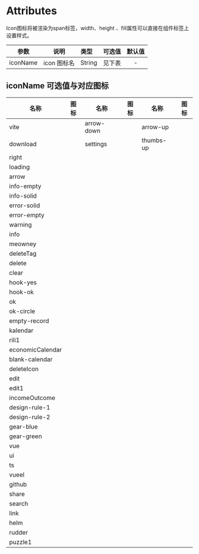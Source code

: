 # Attributes

Icon图标将被渲染为span标签，width、height 、fill属性可以直接在组件标签上设置样式。

参数   |   说明   |   类型     |   可选值   |   默认值
---- |:----:|:---- |:---- |:----:|
iconName   |   icon 图标名   |   String   | 见下表 | -

## iconName 可选值与对应图标

<script setup>
import VlIcon from '@/lib/VlIcon.vue'
</script>

名称 | 图标 |名称 | 图标 | 名称 | 图标 |
---- |:----:|---- |:----:|  ---- |:----:|
vite  |  <VlIcon iconName="vite" scale="1"></VlIcon> | arrow-down | <VlIcon iconName="arrow-down" scale="1"></VlIcon> |arrow-up | <VlIcon iconName="arrow-up" scale="1"></VlIcon> |
download   |  <VlIcon iconName="download" scale="1"></VlIcon> |settings |  <VlIcon iconName="settings" scale="1"></VlIcon> |thumbs-up   |  <VlIcon iconName="thumbs-up" scale="1"></VlIcon> | left  | <VlIcon iconName="left" scale="1"></VlIcon> |
right   |  <VlIcon iconName="right" scale="1"></VlIcon> |
loading   |  <VlIcon iconName="loading" scale="1"></VlIcon> |
arrow   |  <VlIcon iconName="arrow" scale="1"></VlIcon> |
info-empty   |  <VlIcon iconName="info-empty" scale="1"></VlIcon> |
info-solid   |  <VlIcon iconName="info-solid" scale="1"></VlIcon> |
error-solid   |  <VlIcon iconName="error-solid" scale="1"></VlIcon> |
error-empty   |  <VlIcon iconName="error-empty" scale="1"></VlIcon> |
warning   |  <VlIcon iconName="warning" scale="1"></VlIcon> |
info   |  <VlIcon iconName="info" scale="1"></VlIcon> |
meowney   |  <VlIcon iconName="meowney" scale="1"></VlIcon> |
deleteTag   |  <VlIcon iconName="deleteTag" scale="1"></VlIcon> |
delete   |  <VlIcon iconName="delete" scale="1"></VlIcon> |
clear   |  <VlIcon iconName="clear" scale="1"></VlIcon> |
hook-yes   |  <VlIcon iconName="hook-yes" scale="1"></VlIcon> |
hook-ok   |  <VlIcon iconName="hook-ok" scale="1"></VlIcon> |
ok   |  <VlIcon iconName="ok" scale="1"></VlIcon> |
ok-circle   |  <VlIcon iconName="ok-circle" scale="1"></VlIcon> |
empty-record   |  <VlIcon iconName="empty-record" scale="1"></VlIcon> |
kalendar   |  <VlIcon iconName="kalendar" scale="1"></VlIcon> |
rili1   |  <VlIcon iconName="rili1" scale="1"></VlIcon> |
economicCalendar   |  <VlIcon iconName="economicCalendar" scale="1"></VlIcon> |
blank-calendar   |  <VlIcon iconName="blank-calendar" scale="1"></VlIcon> |
deleteIcon   |  <VlIcon iconName="deleteIcon" scale="1"></VlIcon> |
edit   |  <VlIcon iconName="edit" scale="1"></VlIcon> |
edit1   |  <VlIcon iconName="edit1" scale="1"></VlIcon> |
incomeOutcome   |  <VlIcon iconName="incomeOutcome" scale="1"></VlIcon> |
design-rule-1   |  <VlIcon iconName="design-rule-1" scale="1"></VlIcon> |
design-rule-2   |  <VlIcon iconName="design-rule-2" scale="1"></VlIcon> |
gear-blue   |  <VlIcon iconName="gear-blue" scale="1"></VlIcon> |
gear-green   |  <VlIcon iconName="gear-green" scale="1"></VlIcon> |
vue   |  <VlIcon iconName="vue" scale="1"></VlIcon> |
ui   |  <VlIcon iconName="ui" scale="1"></VlIcon> |
ts   |  <VlIcon iconName="ts" scale="1"></VlIcon> |
vueel   |  <VlIcon iconName="vueel" scale="1"></VlIcon> |
github   |  <VlIcon iconName="github" scale="1"></VlIcon> |
share   |  <VlIcon iconName="share" scale="1"></VlIcon> |
search   |  <VlIcon iconName="search" scale="1"></VlIcon> |
link   |  <VlIcon iconName="link" scale="1"></VlIcon> |
helm   |  <VlIcon iconName="helm" scale="1"></VlIcon> |
rudder   |  <VlIcon iconName="rudder" scale="1"></VlIcon> |
puzzle1   |  <VlIcon iconName="puzzle1" scale="1"></VlIcon> |

